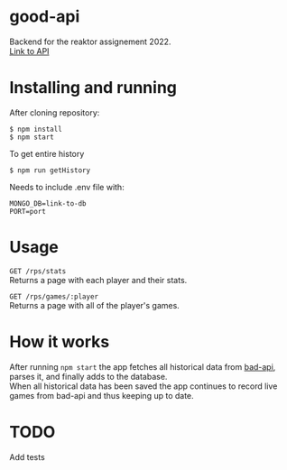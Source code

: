 # good-api

Backend for the reaktor assignement 2022.  
[Link to API](https://good-api-eu.herokuapp.com/)

# Installing and running

After cloning repository:
```
$ npm install
$ npm start
```
To get entire history     

`$ npm run getHistory`

Needs to include .env file with:
```
MONGO_DB=link-to-db
PORT=port
```
# Usage
`GET /rps/stats`  
Returns a page with each player and their stats.

`GET /rps/games/:player`   
Returns a page with all of the player's games.

# How it works
After running `npm start` the app fetches all historical data from [bad-api](https://bad-api-assignment.reaktor.com/),  parses it, and finally adds to the database.  
When all historical data has been saved the app continues to record live games from bad-api and thus keeping up to date.

# TODO
Add tests

